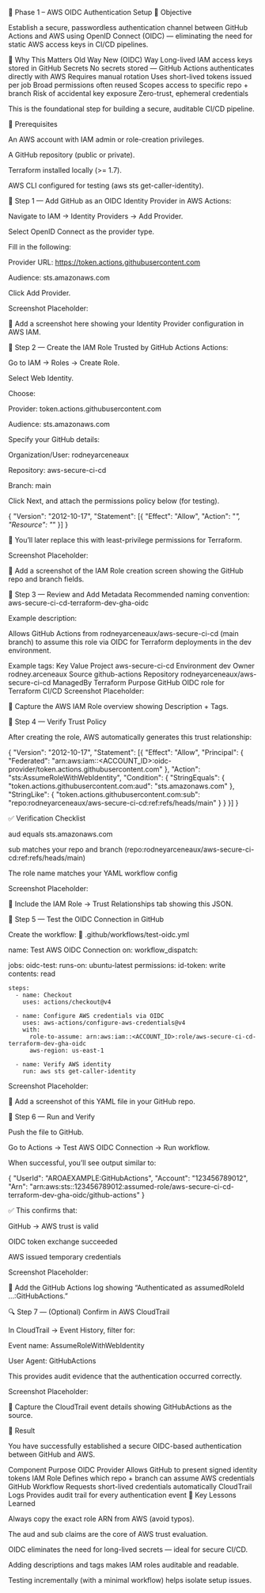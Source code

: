 🥇 Phase 1 – AWS OIDC Authentication Setup
🎯 Objective

Establish a secure, passwordless authentication channel between GitHub Actions and AWS using OpenID Connect (OIDC) — eliminating the need for static AWS access keys in CI/CD pipelines.

🧠 Why This Matters
Old Way	New (OIDC) Way
Long-lived IAM access keys stored in GitHub Secrets	No secrets stored — GitHub Actions authenticates directly with AWS
Requires manual rotation	Uses short-lived tokens issued per job
Broad permissions often reused	Scopes access to specific repo + branch
Risk of accidental key exposure	Zero-trust, ephemeral credentials

This is the foundational step for building a secure, auditable CI/CD pipeline.

🧱 Prerequisites

An AWS account with IAM admin or role-creation privileges.

A GitHub repository (public or private).

Terraform installed locally (>= 1.7).

AWS CLI configured for testing (aws sts get-caller-identity).

🔹 Step 1 — Add GitHub as an OIDC Identity Provider in AWS
Actions:

Navigate to IAM → Identity Providers → Add Provider.

Select OpenID Connect as the provider type.

Fill in the following:

Provider URL: https://token.actions.githubusercontent.com

Audience: sts.amazonaws.com

Click Add Provider.

Screenshot Placeholder:

📸 Add a screenshot here showing your Identity Provider configuration in AWS IAM.

🔹 Step 2 — Create the IAM Role Trusted by GitHub Actions
Actions:

Go to IAM → Roles → Create Role.

Select Web Identity.

Choose:

Provider: token.actions.githubusercontent.com

Audience: sts.amazonaws.com

Specify your GitHub details:

Organization/User: rodneyarceneaux

Repository: aws-secure-ci-cd

Branch: main

Click Next, and attach the permissions policy below (for testing).

{
  "Version": "2012-10-17",
  "Statement": [{
    "Effect": "Allow",
    "Action": "*",
    "Resource": "*"
  }]
}


🧠 You’ll later replace this with least-privilege permissions for Terraform.

Screenshot Placeholder:

📸 Add a screenshot of the IAM Role creation screen showing the GitHub repo and branch fields.

🔹 Step 3 — Review and Add Metadata
Recommended naming convention:
aws-secure-ci-cd-terraform-dev-gha-oidc

Example description:

Allows GitHub Actions from rodneyarceneaux/aws-secure-ci-cd (main branch) to assume this role via OIDC for Terraform deployments in the dev environment.

Example tags:
Key	Value
Project	aws-secure-ci-cd
Environment	dev
Owner	rodney.arceneaux
Source	github-actions
Repository	rodneyarceneaux/aws-secure-ci-cd
ManagedBy	Terraform
Purpose	GitHub OIDC role for Terraform CI/CD
Screenshot Placeholder:

📸 Capture the AWS IAM Role overview showing Description + Tags.

🔹 Step 4 — Verify Trust Policy

After creating the role, AWS automatically generates this trust relationship:

{
  "Version": "2012-10-17",
  "Statement": [{
    "Effect": "Allow",
    "Principal": {
      "Federated": "arn:aws:iam::<ACCOUNT_ID>:oidc-provider/token.actions.githubusercontent.com"
    },
    "Action": "sts:AssumeRoleWithWebIdentity",
    "Condition": {
      "StringEquals": {
        "token.actions.githubusercontent.com:aud": "sts.amazonaws.com"
      },
      "StringLike": {
        "token.actions.githubusercontent.com:sub": "repo:rodneyarceneaux/aws-secure-ci-cd:ref:refs/heads/main"
      }
    }
  }]
}


✅ Verification Checklist

 aud equals sts.amazonaws.com

 sub matches your repo and branch
(repo:rodneyarceneaux/aws-secure-ci-cd:ref:refs/heads/main)

 The role name matches your YAML workflow config

Screenshot Placeholder:

📸 Include the IAM Role → Trust Relationships tab showing this JSON.

🔹 Step 5 — Test the OIDC Connection in GitHub

Create the workflow:
📄 .github/workflows/test-oidc.yml

name: Test AWS OIDC Connection
on:
  workflow_dispatch:

jobs:
  oidc-test:
    runs-on: ubuntu-latest
    permissions:
      id-token: write
      contents: read

    steps:
      - name: Checkout
        uses: actions/checkout@v4

      - name: Configure AWS credentials via OIDC
        uses: aws-actions/configure-aws-credentials@v4
        with:
          role-to-assume: arn:aws:iam::<ACCOUNT_ID>:role/aws-secure-ci-cd-terraform-dev-gha-oidc
          aws-region: us-east-1

      - name: Verify AWS identity
        run: aws sts get-caller-identity

Screenshot Placeholder:

📸 Add a screenshot of this YAML file in your GitHub repo.

🔹 Step 6 — Run and Verify

Push the file to GitHub.

Go to Actions → Test AWS OIDC Connection → Run workflow.

When successful, you’ll see output similar to:

{
  "UserId": "AROAEXAMPLE:GitHubActions",
  "Account": "123456789012",
  "Arn": "arn:aws:sts::123456789012:assumed-role/aws-secure-ci-cd-terraform-dev-gha-oidc/github-actions"
}


✅ This confirms that:

GitHub → AWS trust is valid

OIDC token exchange succeeded

AWS issued temporary credentials

Screenshot Placeholder:

📸 Add the GitHub Actions log showing “Authenticated as assumedRoleId ...:GitHubActions.”

🔍 Step 7 — (Optional) Confirm in AWS CloudTrail

In CloudTrail → Event History, filter for:

Event name: AssumeRoleWithWebIdentity

User Agent: GitHubActions

This provides audit evidence that the authentication occurred correctly.

Screenshot Placeholder:

📸 Capture the CloudTrail event details showing GitHubActions as the source.

🧩 Result

You have successfully established a secure OIDC-based authentication between GitHub and AWS.

Component	Purpose
OIDC Provider	Allows GitHub to present signed identity tokens
IAM Role	Defines which repo + branch can assume AWS credentials
GitHub Workflow	Requests short-lived credentials automatically
CloudTrail Logs	Provides audit trail for every authentication event
🧠 Key Lessons Learned

Always copy the exact role ARN from AWS (avoid typos).

The aud and sub claims are the core of AWS trust evaluation.

OIDC eliminates the need for long-lived secrets — ideal for secure CI/CD.

Adding descriptions and tags makes IAM roles auditable and readable.

Testing incrementally (with a minimal workflow) helps isolate setup issues.
